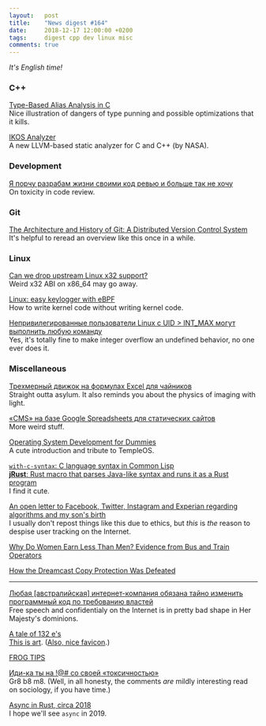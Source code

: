 ```yaml
---
layout:   post
title:    "News digest #164"
date:     2018-12-17 12:00:00 +0200
tags:     digest cpp dev linux misc
comments: true
---
```


_It's English time!_

### C++

[Type-Based Alias Analysis in C](https://stefansf.de/post/type-based-alias-analysis/)<br/>
Nice illustration of dangers of type punning and possible optimizations that it kills.

[IKOS Analyzer](https://github.com/NASA-SW-VnV/ikos/blob/master/analyzer/README.md)<br/>
A new LLVM-based static analyzer for C and C++ (by NASA).

### Development

[Я порчу разрабам жизни своими код ревью и больше так не хочу](https://habr.com/post/432822/)<br/>
On toxicity in code review.

### Git

[The Architecture and History of Git: A Distributed Version Control System](https://medium.com/@willhayjr/the-architecture-and-history-of-git-a-distributed-version-control-system-62b17dd37742)<br/>
It's helpful to reread an overview like this once in a while.

### Linux

[Can we drop upstream Linux x32 support?](https://lkml.org/lkml/2018/12/10/1151)<br/>
Weird x32 ABI on x86_64 may go away.

[Linux: easy keylogger with eBPF](https://arighi.blogspot.com/2018/12/linux-easy-keylogger-with-ebpf.html)<br/>
How to write kernel code without writing kernel code.

[Непривилегированные пользователи Linux с UID > INT_MAX могут выполнить любую команду](https://habr.com/post/432610/)<br/>
Yes, it's totally fine to make integer overflow an undefined behavior, no one ever does it.

### Miscellaneous

[Трехмерный движок на формулах Excel для чайников](https://habr.com/post/353422/)<br/>
Straight outta asylum. It also reminds you about the physics of imaging with light.

[«CMS» на базе Google Spreadsheets для статических сайтов](https://habr.com/post/432740/)<br/>
More weird stuff.

[Operating System Development for Dummies](https://medium.com/@lduck11007/operating-systems-development-for-dummies-3d4d786e8ac)<br/>
A cute introduction and tribute to TempleOS.

[`with-c-syntax`: C language syntax in Common Lisp](https://github.com/y2q-actionman/with-c-syntax)<br/>
[**jRust**: Rust macro that parses Java-like syntax and runs it as a Rust program](https://gitlab.com/jD91mZM2/jrust/blob/master/examples/control-flow.rs)<br/>
I find it cute.

[An open letter to Facebook, Twitter, Instagram and Experian regarding algorithms and my son's birth](https://twitter.com/gbrockell/status/1072589687489998848)<br/>
I usually don't repost things like this due to ethics, but _this_ is _the_ reason to despise user tracking on the Internet.

[Why Do Women Earn Less Than Men? Evidence from Bus and Train Operators](https://scholar.harvard.edu/files/bolotnyy/files/be_gendergap.pdf)

[How the Dreamcast Copy Protection Was Defeated](http://fabiensanglard.net/dreamcast_hacking)

----

[Любая [австралийская] интернет-компания обязана тайно изменить программный код по требованию властей](https://habr.com/company/globalsign/blog/432680/)<br/>
Free speech and confidentialy on the Internet is in pretty bad shape in Her Majesty's dominions.

[A tale of 132 e's](https://linuxwit.ch/blog/2018/12/e98e/)<br/>
[This is art](https://github.com/eeeeeeeeeeeeeeeeeeeeeeeeeeeeeeee/eeeeeeeeeeeeeeeeeeeeeeeeeeeeeeeeeeeeeeeeeeeeeeeeeeeeeeeeeeeeeeeeeeeeeeeeeeeeeeeeeeeeeeeeeeeeeeeeeeee/pull/330). ([Also, nice favicon](https://www.youtube.com/watch?v=MzEPGPWQ3bU).)

[FROG TIPS](https://github.com/FROG-TIPS)

[Иди-ка ты на !@# со своей «токсичностью»](https://habr.com/post/432700/)<br/>
Gr8 b8 m8. (Well, in all honesty, the comments _are_ mildly interesting read on sociology, if you have time.)

[Async in Rust, circa 2018](https://rust-lang-nursery.github.io/wg-net/2018/12/13/async-update.html)<br/>
I hope we'll see `async` in 2019.
